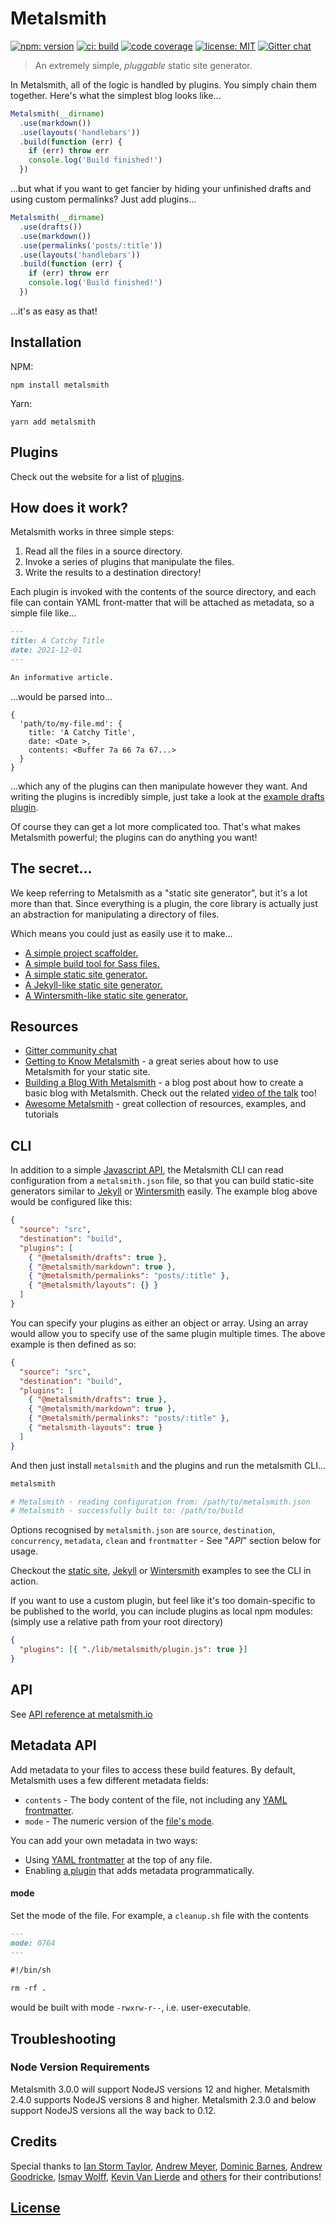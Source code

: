 # Metalsmith

[![npm: version][npm-badge]][npm-url]
[![ci: build][ci-badge]][ci-url]
[![code coverage][codecov-badge]][codecov-url]
[![license: MIT][license-badge]][license-url]
[![Gitter chat][gitter-badge]][gitter-url]

> An extremely simple, _pluggable_ static site generator.

In Metalsmith, all of the logic is handled by plugins. You simply chain them together. Here's what the simplest blog looks like...

```js
Metalsmith(__dirname)
  .use(markdown())
  .use(layouts('handlebars'))
  .build(function (err) {
    if (err) throw err
    console.log('Build finished!')
  })
```

...but what if you want to get fancier by hiding your unfinished drafts and using custom permalinks? Just add plugins...

```js
Metalsmith(__dirname)
  .use(drafts())
  .use(markdown())
  .use(permalinks('posts/:title'))
  .use(layouts('handlebars'))
  .build(function (err) {
    if (err) throw err
    console.log('Build finished!')
  })
```

...it's as easy as that!

## Installation

NPM:

```
npm install metalsmith
```

Yarn:

```
yarn add metalsmith
```

## Plugins

Check out the website for a list of [plugins](https://metalsmith.io/plugins).

## How does it work?

Metalsmith works in three simple steps:

1. Read all the files in a source directory.
2. Invoke a series of plugins that manipulate the files.
3. Write the results to a destination directory!

Each plugin is invoked with the contents of the source directory, and each file can contain YAML front-matter that will be attached as metadata, so a simple file like...

```md
---
title: A Catchy Title
date: 2021-12-01
---

An informative article.
```

...would be parsed into...

```
{
  'path/to/my-file.md': {
    title: 'A Catchy Title',
    date: <Date >,
    contents: <Buffer 7a 66 7a 67...>
  }
}
```

...which any of the plugins can then manipulate however they want. And writing the plugins is incredibly simple, just take a look at the [example drafts plugin](examples/drafts-plugin/index.js).

Of course they can get a lot more complicated too. That's what makes Metalsmith powerful; the plugins can do anything you want!

## The secret...

We keep referring to Metalsmith as a "static site generator", but it's a lot more than that. Since everything is a plugin, the core library is actually just an abstraction for manipulating a directory of files.

Which means you could just as easily use it to make...

- [A simple project scaffolder.](examples/project-scaffolder)
- [A simple build tool for Sass files.](examples/build-tool)
- [A simple static site generator.](examples/static-site)
- [A Jekyll-like static site generator.](examples/jekyll)
- [A Wintersmith-like static site generator.](examples/wintersmith)

## Resources

- [Gitter community chat](https://gitter.im/metalsmith/community)
- [Getting to Know Metalsmith](http://robinthrift.com/post/getting-to-know-metalsmith/) - a great series about how to use Metalsmith for your static site.
- [Building a Blog With Metalsmith](https://azurelogic.com/posts/building-a-blog-with-metalsmith/) - a blog post about how to create a basic blog with Metalsmith. Check out the related [video of the talk](https://www.youtube.com/watch?v=cAq5_5Yy7Tg) too!
- [Awesome Metalsmith](https://github.com/lambtron/awesome-metalsmith) - great collection of resources, examples, and tutorials

## CLI

In addition to a simple [Javascript API](#api), the Metalsmith CLI can read configuration from a `metalsmith.json` file, so that you can build static-site generators similar to [Jekyll](http://jekyllrb.com) or [Wintersmith](http://wintersmith.io) easily. The example blog above would be configured like this:

```json
{
  "source": "src",
  "destination": "build",
  "plugins": [
    { "@metalsmith/drafts": true },
    { "@metalsmith/markdown": true },
    { "@metalsmith/permalinks": "posts/:title" },
    { "@metalsmith/layouts": {} }
  ]
}
```

You can specify your plugins as either an object or array. Using an array would allow you to specify use of the same plugin multiple times. The above example is then defined as so:

```json
{
  "source": "src",
  "destination": "build",
  "plugins": [
    { "@metalsmith/drafts": true },
    { "@metalsmith/markdown": true },
    { "@metalsmith/permalinks": "posts/:title" },
    { "metalsmith-layouts": true }
  ]
}
```

And then just install `metalsmith` and the plugins and run the metalsmith CLI...

```bash
metalsmith

# Metalsmith · reading configuration from: /path/to/metalsmith.json
# Metalsmith · successfully built to: /path/to/build
```

Options recognised by `metalsmith.json` are `source`, `destination`, `concurrency`, `metadata`, `clean` and `frontmatter` - See "_API_" section below for usage.

Checkout the [static site](examples/static-site), [Jekyll](examples/jekyll) or [Wintersmith](examples/wintersmith) examples to see the CLI in action.

If you want to use a custom plugin, but feel like it's too domain-specific to
be published to the world, you can include plugins as local npm modules:
(simply use a relative path from your root directory)

```json
{
  "plugins": [{ "./lib/metalsmith/plugin.js": true }]
}
```

## API

See [API reference at metalsmith.io](https://metalsmith.io/api)

## Metadata API

Add metadata to your files to access these build features. By default, Metalsmith uses a few different metadata fields:

- `contents` - The body content of the file, not including any [YAML frontmatter](https://middlemanapp.com/basics/frontmatter/).
- `mode` - The numeric version of the [file's mode](http://en.wikipedia.org/wiki/Modes_%28Unix%29).

You can add your own metadata in two ways:

- Using [YAML frontmatter](https://middlemanapp.com/basics/frontmatter/) at the top of any file.
- Enabling [a plugin](https://github.com/metalsmith/metalsmith/blob/master/README.md#plugins) that adds metadata programmatically.

#### mode

Set the mode of the file. For example, a `cleanup.sh` file with the contents

```md
---
mode: 0764
---

#!/bin/sh

rm -rf .
```

would be built with mode `-rwxrw-r--`, i.e. user-executable.

## Troubleshooting

### Node Version Requirements

Metalsmith 3.0.0 will support NodeJS versions 12 and higher.
Metalsmith 2.4.0 supports NodeJS versions 8 and higher.
Metalsmith 2.3.0 and below support NodeJS versions all the way back to 0.12.

## Credits

Special thanks to [Ian Storm Taylor](https://github.com/ianstormtaylor), [Andrew Meyer](https://github.com/Ajedi32), [Dominic Barnes](https://github.com/dominicbarnes), [Andrew Goodricke](https://github.com/woodyrew), [Ismay Wolff](https://github.com/ismay), [Kevin Van Lierde](https://github.com/webketje) and [others](https://github.com/segmentio/metalsmith/graphs/contributors) for their contributions!

## [License](LICENSE)

[npm-badge]: https://img.shields.io/npm/v/metalsmith.svg
[npm-url]: https://www.npmjs.com/package/metalsmith
[ci-badge]: https://github.com/metalsmith/metalsmith/actions/workflows/test.yml/badge.svg
[ci-url]: https://github.com/metalsmith/metalsmith/actions/workflows/test.yml
[codecov-badge]: https://coveralls.io/repos/github/metalsmith/metalsmith/badge.svg?branch=master
[codecov-url]: https://coveralls.io/github/metalsmith/metalsmith?branch=master
[license-badge]: https://img.shields.io/github/license/metalsmith/metalsmith
[license-url]: LICENSE
[gitter-badge]: https://img.shields.io/badge/GITTER-Join-blue.svg
[gitter-url]: https://gitter.im/metalsmith/community
